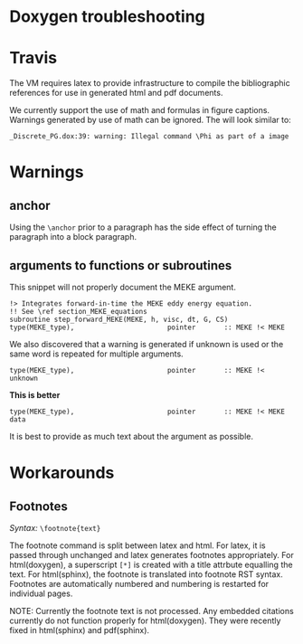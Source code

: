 # Doxygen troubleshooting

# Travis

The VM requires latex to provide infrastructure to compile the bibliographic references for use in
generated html and pdf documents.

We currently support the use of math and formulas in figure captions.  Warnings generated by use of
math can be ignored.  The will look similar to:

```
_Discrete_PG.dox:39: warning: Illegal command \Phi as part of a image
```

# Warnings

## anchor

Using the `\anchor` prior to a paragraph has the side effect of turning the paragraph into a
block paragraph.

## arguments to functions or subroutines

This snippet will not properly document the MEKE argument.
```
!> Integrates forward-in-time the MEKE eddy energy equation.
!! See \ref section_MEKE_equations
subroutine step_forward_MEKE(MEKE, h, visc, dt, G, CS)
type(MEKE_type),                       pointer       :: MEKE !< MEKE
```

We also discovered that a warning is generated if unknown is used or the same word is
repeated for multiple arguments.

```
type(MEKE_type),                       pointer       :: MEKE !< unknown
```

**This is better**
```
type(MEKE_type),                       pointer       :: MEKE !< MEKE data
```

It is best to provide as much text about the argument as possible.

# Workarounds

## Footnotes

*Syntax:* `\footnote{text}`

The footnote command is split between latex and html.  For latex, it is passed through unchanged and latex generates footnotes appropriately.  For html(doxygen), a superscript `[*]` is created with a title attrbute equalling the text.  For html(sphinx), the footnote is translated into footnote RST syntax.  Footnotes are automatically numbered and numbering is restarted for individual pages.

NOTE: Currently the footnote text is not processed.  Any embedded citations currently do not function properly for html(doxygen).  They were recently fixed in html(sphinx) and pdf(sphinx).


